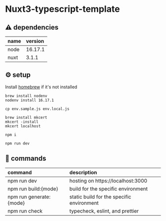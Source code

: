 # Nuxt3-typescript-template

## :warning: dependencies
name | version
:--- | :-----
node | 16.17.1
nuxt | 3.1.1


## :gear: setup
Install [homebrew](https://brew.sh/index_ja) if it's not installed
```
brew install nodenv
nodenv install 16.17.1

cp env.sample.js env.local.js

brew install mkcert
mkcert -install
mkcert localhost

npm i

npm run dev
```

## :memo: commands
command | description
:------ | :---------
npm run dev | hosting on https://localhost:3000
npm run build:{mode} | build for the specific environment
npm run generate:{mode} | static build for the specific environment
npm run check | typecheck, eslint, and prettier